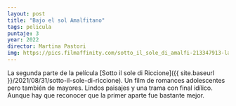 ```yaml
---
layout: post
title: "Bajo el sol Amalfitano"
tags: pelicula
puntaje: 3
year: 2022
director: Martina Pastori
img: https://pics.filmaffinity.com/sotto_il_sole_di_amalfi-213347913-large.jpg
---
```


La segunda parte de la película [Sotto il sole di Riccione]({{ site.baseurl }}/2021/08/31/sotto-il-sole-di-riccione). Un film de romances adolescentes pero también de mayores. Lindos paisajes y una trama con final idílico. Aunque hay que reconocer que la primer aparte fue bastante mejor.
